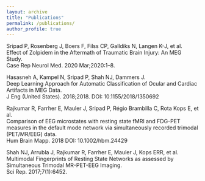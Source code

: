 ```yaml
---
layout: archive
title: "Publications"
permalink: /publications/
author_profile: true
---
```


Sripad P, Rosenberg J, Boers F, Filss CP, Galldiks N, Langen K-J, et al.<br>
Effect of Zolpidem in the Aftermath of Traumatic Brain Injury: An MEG Study.<br>
Case Rep Neurol Med. 2020 Mar;2020:1–8.

Hasasneh A, Kampel N, Sripad P, Shah NJ, Dammers J.<br>
Deep Learning Approach for Automatic Classification of Ocular and Cardiac Artifacts in MEG Data.<br>
J Eng (United States). 2018;2018. DOI: 10.1155/2018/1350692

Rajkumar R, Farrher E, Mauler J, Sripad P, Régio Brambilla C, Rota Kops E, et al.<br>
Comparison of EEG microstates with resting state fMRI and FDG-PET measures in the default mode network via simultaneously recorded trimodal (PET/MR/EEG) data.<br>
Hum Brain Mapp. 2018 DOI: 10.1002/hbm.24429

Shah NJ, Arrubla J, Rajkumar R, Farrher E, Mauler J, Kops ERR, et al.<br>
Multimodal Fingerprints of Resting State Networks as assessed by Simultaneous Trimodal MR-PET-EEG Imaging.<br>
Sci Rep. 2017;7(1):6452.
